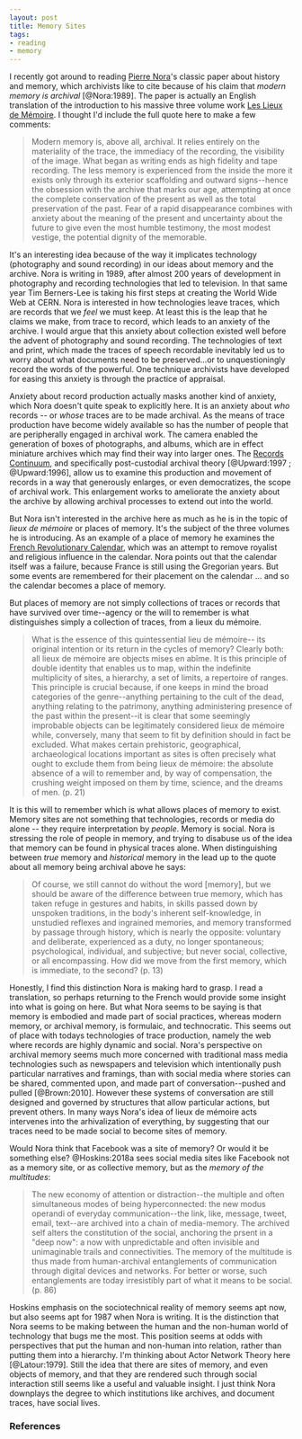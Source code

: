 ```yaml
---
layout: post
title: Memory Sites
tags:
- reading
- memory
---
```



I recently got around to reading [Pierre Nora]'s classic paper about history and
memory, which archivists like to cite because of his claim that *modern memory
is archival* [@Nora:1989]. The paper is actually an English translation of the
introduction to his massive three volume work [Les Lieux de Mémoire]. I thought
I'd include the full quote here to make a few comments:

> Modern memory is, above all, archival. It relies entirely on 
> the materiality of the trace, the immediacy of the recording,
> the visibility of the image. What began as writing ends as 
> high fidelity and tape recording. The less memory is 
> experienced from the inside the more it exists only through
> its exterior scaffolding and outward signs--hence the obsession
> with the archive that marks our age, attempting at once the
> complete conservation of the present as well as the total 
> preservation of the past. Fear of a rapid disappearance
> combines with anxiety about the meaning of the present and
> uncertainty about the future to give even the most humble
> testimony, the most modest vestige, the potential 
> dignity of the memorable.

It's an interesting idea because of the way it implicates technology
(photography and sound recording) in our ideas about memory and the archive.
Nora is writing in 1989, after almost 200 years of development in photography
and recording technologies that led to television. In that same year Tim
Berners-Lee is taking his first steps at creating the World Wide Web at CERN.
Nora is interested in how technologies leave traces, which are records that we
*feel* we must keep. At least this is the leap that he claims we make, from
trace to record, which leads to an anxiety of the archive. I would argue that
this anxiety about collection existed well before the advent of photography and
sound recording. The technologies of text and print, which made the traces of
speech recordable inevitably led us to worry about what documents need to be
preserved...or to unquestioningly record the words of the powerful.  One
technique archivists have developed for easing this anxiety is through the
practice of appraisal.

Anxiety about record production actually masks another kind of anxiety, which
Nora doesn't quite speak to explicitly here. It is an anxiety about *who*
records -- or *whose* traces are to be made archival. As the means of trace
production have become widely available so has the number of people that are
peripherally engaged in archival work. The camera enabled the generation of
boxes of photographs, and albums, which are in effect miniature archives which
may find their way into larger ones. The [Records Continuum], and specifically
post-custodial archival theory [@Upward:1997 ; @Upward:1996], allow us to
examine this production and movement of records in a way that generously
enlarges, or even democratizes, the scope of archival work. This enlargement
works to ameliorate the anxiety about the archive by allowing archival processes
to extend out into the world.

But Nora isn't interested in the archive here as much as he is in the topic of
*lieux de mémoire* or places of memory. It's the subject of the three volumes he
is introducing. As an example of a place of memory he examines the [French
Revolutionary Calendar], which was an attempt to remove royalist and religious
influence in the calendar.  Nora points out that the calendar itself was a
failure, because France is still using the Gregorian years. But some events are
remembered for their placement on the calendar ...  and so the calendar becomes
a place of memory.

But places of memory are not simply collections of traces or records that have survived over time--agency or the will to remember is what distinguishes simply a collection of traces, from a lieux du mémoire. 

> What is the essence of this quintessential lieu de mémoire--
> its original intention or its return in the cycles of 
> memory? Clearly both: all lieux de mémoire are objects 
> mises en abîme. It is this principle of double identity
> that enables us to map, within the indefinite multiplicity
> of sites, a hierarchy, a set of limits, a repertoire of 
> ranges. This principle is crucial because, if one keeps
> in mind the broad categories of the genre--anything 
> pertaining to the cult of the dead, anything relating to
> the patrimony, anything administering presence of the past
> within the present--it is clear that some seemingly 
> improbable objects can be legitimately considered lieux de
> mémoire while, conversely, many that seem to fit by 
> definition should in fact be excluded. What makes certain
> prehistoric, geographical, archaeological locations
> important as sites is often precisely what ought to 
> exclude them from being lieux de mémoire: the absolute
> absence of a will to remember and, by way of compensation,
> the crushing weight imposed on them by time, science, and the 
> dreams of men. (p. 21)

It is this will to remember which is what allows places of memory to exist. Memory sites are not something that technologies, records or media do alone -- they require interpretation by *people*. Memory is social. Nora is stressing the role of people in memory, and trying to disabuse us of the idea that memory can be found in physical traces alone. When distinguishing between *true* memory and *historical* memory in the lead up to the quote about all memory being archival above he says:

> Of course, we still cannot do without the word \[memory\], but we
> should be aware of the difference between true memory, which
> has taken refuge in gestures and habits, in skills passed 
> down by unspoken traditions, in the body's inherent 
> self-knowledge, in unstudied reflexes and ingrained memories,
> and memory transformed by passage through history, which
> is nearly the opposite: voluntary and deliberate, experienced
> as a duty, no longer spontaneous; psychological, individual,
> and subjective; but never social, collective, or all 
> encompassing. How did we move from the first memory, which is
> immediate, to the second? (p. 13)

Honestly, I find this distinction Nora is making hard to grasp. I read a translation, so perhaps returning to the French would provide some insight into what is going on here. But what Nora seems to be saying is that memory is embodied and made part of social practices, whereas modern memory, or archival memory, is formulaic, and technocratic. This seems out of place with todays technologies of trace production, namely the web where records are highly dynamic and social. Nora's perspective on archival memory seems much more concerned with traditional mass media technologies such as newspapers and television which intentionally push particular narratives and framings, than with social media where stories can be shared, commented upon, and made part of conversation--pushed and pulled [@Brown:2010]. However these systems of conversation are still designed and governed by structures that allow particular actions, but prevent others. In many ways Nora's idea of lieux de mémoire acts intervenes into the arhivalization of everything, by suggesting that our traces need to be made social to become sites of memory.  

Would Nora think that Facebook was a site of memory? Or would it be something else? @Hoskins:2018a sees social media sites like Facebook not as a memory site, or as collective memory, but as the *memory of the multitudes*:

> The new economy of attention or distraction--the multiple
> and often simultaneous modes of being hyperconnected:
> the new modus operandi of everyday communication--the link,
> like, message, tweet, email, text--are archived into a
> chain of media-memory. The archived self alters the 
> constitution of the social, anchoring the prsent in a 
> "deep now": a now with unpredictable and often 
> invisible and unimaginable trails and connectivities. The
> memory of the multitude is thus made from human-archival
> entanglements of communication through digital devices
> and networks. For better or worse, such entanglements
> are today irresistibly part of what it means to be social.
> (p. 86)

Hoskins emphasis on the sociotechnical reality of memory seems apt now, but also seems apt for 1987 when Nora is writing. It is the distinction that Nora seems to be making between the human and the non-human world of technology that bugs me the most. This position seems at odds with perspectives that put the human and non-human into relation, rather than putting them into a hierarchy. I'm thinking about Actor Network Theory here [@Latour:1979]. Still the idea that there are sites of memory, and even objects of memory, and that they are rendered such through social interaction still seems like a useful and valuable insight. I just think Nora downplays the degree to which institutions like archives, and document traces, have social lives.
 
### References

[Records Continuum]: https://inkdroid.org/2018/02/27/continuum/
[French Revolutionary Calendar]: https://en.wikipedia.org/wiki/French_Republican_Calendar
[Pierre Nora]: https://en.wikipedia.org/wiki/Pierre_Nora
[Les Lieux de Mémoire]: https://en.wikipedia.org/wiki/Les_Lieux_de_M%C3%A9moire
